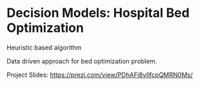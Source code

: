 # Decision Models: Hospital Bed Optimization
Heuristic based algorithm

Data driven approach for bed optimization problem.

Project Slides: https://prezi.com/view/PDhAFj8vIlfcpQMRN0Ms/
